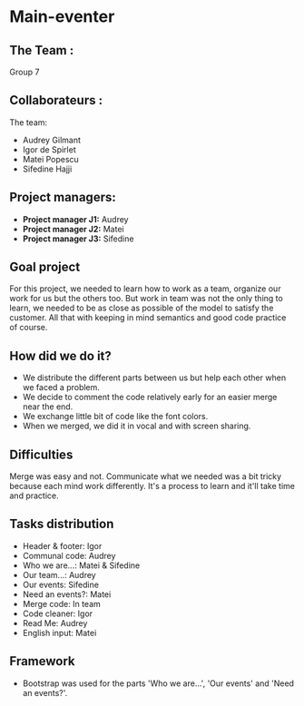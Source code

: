 # **Main-eventer**

## The Team : 
Group 7 
## Collaborateurs : 

The team:
* Audrey Gilmant
* Igor de Spirlet
* Matei Popescu
* Sifedine Hajji

## Project managers:
* **Project manager J1:** Audrey
* **Project manager J2:** Matei
* **Project manager J3:** Sifedine

## Goal project
For this project, we needed to learn how to work as a team, organize our work for us but the others too. But work in team was not the only thing to learn, we needed to be as close as possible of the model to satisfy the customer. All that with keeping in mind semantics and good code practice of course.

## How did we do it?
* We distribute the different parts between us but help each other when we faced a problem.
* We decide to comment the code relatively early for an easier merge near the end.
* We exchange little bit of code like the font colors.
* When we merged, we did it in vocal and with screen sharing.

## Difficulties

Merge was easy and not. Communicate what we needed was a bit tricky because each mind work differently. It's a process to learn and it'll take time and practice.

## Tasks distribution
* Header & footer: Igor
* Communal code: Audrey
* Who we are...: Matei & Sifedine
* Our team...: Audrey
* Our events: Sifedine
* Need an events?: Matei
* Merge code: In team
* Code cleaner: Igor
* Read Me: Audrey
* English input: Matei

## Framework
* Bootstrap was used for the parts 'Who we are...', 'Our events' and 'Need an events?'.